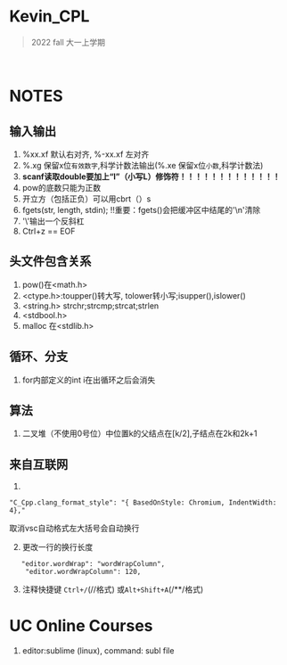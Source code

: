 # Kevin_CPL
>2022 fall 大一上学期  

<br>

# NOTES
## 输入输出
1. %xx.xf 默认右对齐,  %-xx.xf 左对齐
2. %.xg 保留x位`有效数字`,科学计数法输出(%.xe 保留x位`小数`,科学计数法)
3. **scanf读取double要加上“l”（小写L）修饰符！！！！！！！！！！！！！**
4. pow的底数只能为正数
5. 开立方（包括正负）可以用cbrt（）s
6. fgets(str, length, stdin);  !!重要：fgets()会把缓冲区中结尾的'\n'清除
7. '\\'输出一个反斜杠
8. Ctrl+z == EOF

## 头文件包含关系
1. pow()在<math.h>
2. <ctype.h>:toupper()转大写, tolower转小写;isupper(),islower()
3. <string.h> strchr;strcmp;strcat;strlen
4.  <stdbool.h>
5.  malloc 在<stdlib.h>
## 循环、分支
1. for内部定义的int i在出循环之后会消失

## 算法
1. 二叉堆（不使用0号位）中位置k的父结点在[k/2],子结点在2k和2k+1

## 来自互联网
1. 
```
"C_Cpp.clang_format_style": "{ BasedOnStyle: Chromium, IndentWidth: 4},"
```
取消vsc自动格式左大括号会自动换行   

2. 更改一行的换行长度
```
   "editor.wordWrap": "wordWrapColumn",
    "editor.wordWrapColumn": 120,
```  
3. 注释快捷键 `Ctrl+/`(//格式) 或`Alt+Shift+A`(/**/格式) 
# UC Online Courses
1. editor:sublime (linux), command: subl file 
